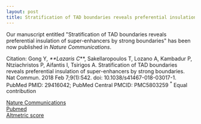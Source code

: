 ```yaml
---
layout: post
title: Stratification of TAD boundaries reveals preferential insulation of super-enhancers by strong boundaries
---
```


Our manuscript entitled "Stratification of TAD boundaries reveals preferential insulation of super-enhancers by strong boundaries" has been now published in _Nature Communications_.  

Citation: Gong Y<sup>*</sup>, **Lazaris C<sup>*</sup>**, Sakellaropoulos T, Lozano A, Kambadur P, Ntziachristos P, Aifantis I, Tsirigos A. Stratification of TAD boundaries reveals preferential insulation of super-enhancers by strong boundaries. Nat Commun. 2018 Feb
7;9(1):542. doi: 10.1038/s41467-018-03017-1. PubMed PMID: 29416042; PubMed Central PMCID: PMC5803259
<sup>*</sup> Equal contribution

[Nature Communications](https://www.nature.com/articles/s41467-018-03017-1)  
[Pubmed](https://www.ncbi.nlm.nih.gov/pubmed/29416042)  
[Altmetric score](https://www.altmetric.com/details/32790640)
